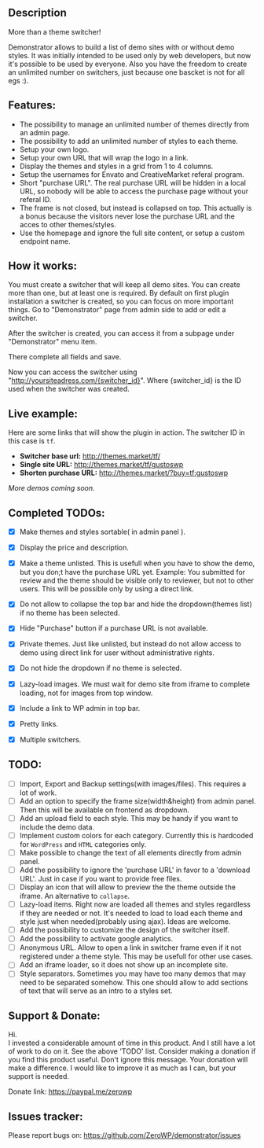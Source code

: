 ## Description

More than a theme switcher!

Demonstrator allows to build a list of demo sites with or without demo styles. It was initially intended to be used only by web developers, but now it's possible to be used by everyone. Also you have the freedom to create an unlimited number on switchers, just because one bascket is not for all egs :).

## Features: 

* The possibility to manage an unlimited number of themes directly from an admin page.
* The possibility to add an unlimited number of styles to each theme.
* Setup your own logo.
* Setup your own URL that will wrap the logo in a link.
* Display the themes and styles in a grid from 1 to 4 columns.
* Setup the usernames for Envato and CreativeMarket referal program.
* Short "purchase URL". The real purchase URL will be hidden in a local URL, so nobody will be able to access the purchase page without your referal ID.
* The frame is not closed, but instead is collapsed on top. This actually is a bonus because the visitors never lose the purchase URL and the acces to other themes/styles.
* Use the homepage and ignore the full site content, or setup a custom endpoint name.

## How it works:

You must create a switcher that will keep all demo sites. You can create more than one, but at least one is required. By default on first plugin installation a switcher is created, so you can focus on more important things. Go to "Demonstrator" page from admin side to add or edit a switcher.

After the switcher is created, you can access it from a subpage under "Demonstrator" menu item.

There complete all fields and save.

Now you can access the switcher using "http://yoursiteadress.com/{switcher_id}". Where {switcher_id} is the ID used when the switcher was created. 

## Live example:

Here are some links that will show the plugin in action. The switcher ID in this case is `tf`.

* **Switcher base url:**    http://themes.market/tf/
* **Single site URL:**      http://themes.market/tf/gustoswp
* **Shorten purchase URL:** http://themes.market/?buy=tf:gustoswp

*More demos coming soon.*

## Completed TODOs:

- [x] Make themes and styles sortable( in admin panel ).
- [x] Display the price and description.
- [x] Make a theme unlisted. This is usefull when you have to show the demo, but you don;t have the purchase URL yet. Example: You submitted for review and the theme should be visible only to reviewer, but not to other users. This will be possible only by using a direct link.
- [x] Do not allow to collapse the top bar and hide the dropdown(themes list) if no theme has been selected.
- [x] Hide "Purchase" button if a purchase URL is not available.
- [x] Private themes. Just like unlisted, but instead do not allow access to demo using direct link for user without administrative rights.
- [x] Do not hide the dropdown if no theme is selected.
- [x] Lazy-load images. We must wait for demo site from iframe to complete loading, not for images from top window.
- [x] Include a link to WP admin in top bar.
- [x] Pretty links.
- [x] Multiple switchers.


## TODO:

- [ ] Import, Export and Backup settings(with images/files). This requires a lot of work.
- [ ] Add an option to specify the frame size(width&height) from admin panel. Then this will be available on frontend as dropdown.
- [ ] Add an upload field to each style. This may be handy if you want to include the demo data.
- [ ] Implement custom colors for each category. Currently this is hardcoded for `WordPress` and `HTML` categories only.
- [ ] Make possible to change the text of all elements directly from admin panel.
- [ ] Add the possibility to ignore the 'purchase URL' in favor to a 'download URL'. Just in case if you want to provide free files.
- [ ] Display an icon that will allow to preview the the theme outside the iframe. An alternative to `collapse`.
- [ ] Lazy-load items. Right now are loaded all themes and styles regardless if they are needed or not. It's needed to load to load each theme and style just when needed(probably using ajax). Ideas are welcome.
- [ ] Add the possibility to customize the design of the switcher itself.
- [ ] Add the possibility to activate google analytics.
- [ ] Anonymous URL. Allow to open a link in switcher frame even if it not registered under a theme style. This may be usefull for other use cases.
- [ ] Add an iframe loader, so it does not show up an incomplete site.
- [ ] Style separators. Sometimes you may have too many demos that may need to be separated somehow. This one should allow to add sections of text that will serve as an intro to a styles set.

## Support & Donate: 

Hi.<br>
I invested a considerable amount of time in this product. And I still have a lot of work to do on it. See the above 'TODO' list.
Consider making a donation if you find this product useful. Don't ignore this message. Your donation will make a difference.
I would like to improve it as much as I can, but your support is needed.

Donate link: https://paypal.me/zerowp

## Issues tracker:
Please report bugs on: https://github.com/ZeroWP/demonstrator/issues